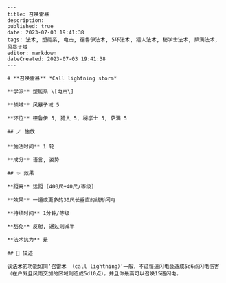 
    ---
    title: 召唤雷暴
    description: 
    published: true
    date: 2023-07-03 19:41:38
    tags: 法术, 塑能系, 电击, 德鲁伊法术, 5环法术, 猎人法术, 秘学士法术, 萨满法术, 风暴子域
    editor: markdown
    dateCreated: 2023-07-03 19:41:38
    ---

    # **召唤雷暴** *Call lightning storm*

    **学派** 塑能系 \[电击\] 

    **领域** 风暴子域 5

    **环位** 德鲁伊 5, 猎人 5, 秘学士 5, 萨满 5

    ## 🪄 施放

    **施法时间** 1 轮

    **成分** 语言, 姿势

    ## ✨ 效果  

    **距离** 远距 (400尺+40尺/等级) 

    **效果** 一道或更多的30尺长垂直的线形闪电 

    **持续时间** 1分钟/等级 

    **豁免** 反射, 通过则减半

    **法术抗力** 是

    ## 📖 描述

    该法术的功能如同‘召雷术 （call lightning）’一般，不过每道闪电会造成5d6点闪电伤害 （在户外且风雨交加的区域则造成5d10点），并且你最高可以召唤15道闪电。
    